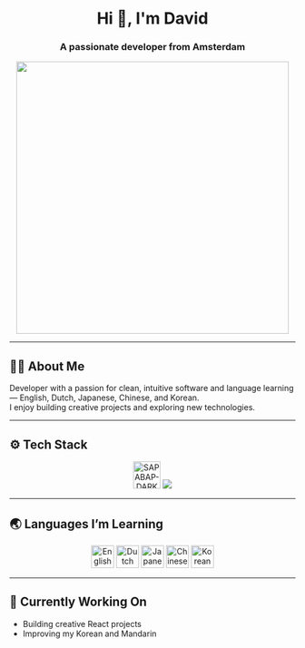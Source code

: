 <h1 align="center">Hi 👋, I'm David</h1>
<h3 align="center">A passionate developer from Amsterdam</h3>
<div align="center">
  <img width="480" src="https://github.com/user-attachments/assets/a3a18471-5f08-4108-8dd6-2ced8f78cc70">
</div>

---

## 👨‍💻 About Me

Developer with a passion for clean, intuitive software and language learning — English, Dutch, Japanese, Chinese, and Korean.  
I enjoy building creative projects and exploring new technologies.

---

## ⚙️ Tech Stack

<p align="center">
  <img width="48" alt="SAPABAP-DARK" src="https://github.com/user-attachments/assets/d33635af-a218-4783-ba2e-280683912b28" />
  <a href="https://skillicons.dev">
    <img src="https://skillicons.dev/icons?i=javascript,nodejs,react,flutter,java,docker,aws,azure,vscode" />
  </a>
</p>

---

## 🌏 Languages I’m Learning

<p align="center">
  <img width="40" alt="English" src="https://unpkg.com/language-icons/icons/en.svg" />
  <img width="40" alt="Dutch" src="https://unpkg.com/language-icons/icons/nl.svg" />
  <img width="40" alt="Japanese" src="https://unpkg.com/language-icons/icons/ja.svg" />
  <img width="40" alt="Chinese" src="https://unpkg.com/language-icons/icons/zh.svg" />
  <img width="40" alt="Korean" src="https://unpkg.com/language-icons/icons/ko.svg" />
</p>

---

## 🚀 Currently Working On

- Building creative React projects
- Improving my Korean and Mandarin
